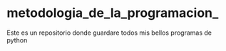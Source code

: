 # metodologia_de_la_programacion_
Este es un repositorio donde guardare todos mis bellos programas de python
